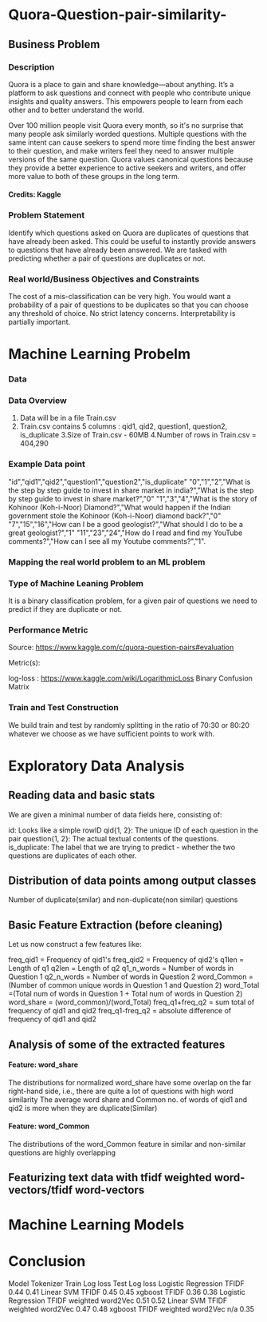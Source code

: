 # Quora-Question-pair-similarity-

## Business Problem

###  Description

Quora is a place to gain and share knowledge—about anything.
It’s a platform to ask questions and connect with people who contribute unique insights and quality answers.
This empowers people to learn from each other and to better understand the world.

Over 100 million people visit Quora every month, so it's no surprise that many people ask similarly worded questions. 
Multiple questions with the same intent can cause seekers to spend more time finding the best answer to their question, 
and make writers feel they need to answer multiple versions of the same question. 
Quora values canonical questions because they provide a better experience to active seekers and writers, and offer more value to both of these groups in the long term.

#### Credits: Kaggle

### Problem Statement

Identify which questions asked on Quora are duplicates of questions that have already been asked.
This could be useful to instantly provide answers to questions that have already been answered.
We are tasked with predicting whether a pair of questions are duplicates or not.


### Real world/Business Objectives and Constraints

The cost of a mis-classification can be very high.
You would want a probability of a pair of questions to be duplicates so that you can choose any threshold of choice.
No strict latency concerns.
Interpretability is partially important.

#  Machine Learning Probelm

### Data 

### Data Overview


1. Data will be in a file Train.csv
2. Train.csv contains 5 columns : qid1, qid2, question1, question2, is_duplicate
3.Size of Train.csv - 60MB
4.Number of rows in Train.csv = 404,290
 
### Example Data point

"id","qid1","qid2","question1","question2","is_duplicate" "0","1","2","What is the step by step guide to invest in share market in india?","What is the step by step guide to invest in share market?","0" "1","3","4","What is the story of Kohinoor (Koh-i-Noor) Diamond?","What would happen if the Indian government stole the Kohinoor (Koh-i-Noor) diamond back?","0" "7","15","16","How can I be a good geologist?","What should I do to be a great geologist?","1" "11","23","24","How do I read and find my YouTube comments?","How can I see all my Youtube comments?","1".

### Mapping the real world problem to an ML problem

### Type of Machine Leaning Problem
It is a binary classification problem, for a given pair of questions we need to predict if they are duplicate or not.

### Performance Metric
Source: https://www.kaggle.com/c/quora-question-pairs#evaluation

Metric(s):

log-loss : https://www.kaggle.com/wiki/LogarithmicLoss
Binary Confusion Matrix
### Train and Test Construction
We build train and test by randomly splitting in the ratio of 70:30 or 80:20 whatever we choose as we have sufficient points to work with.

# Exploratory Data Analysis
## Reading data and basic stats
We are given a minimal number of data fields here, consisting of:

id: Looks like a simple rowID
qid{1, 2}: The unique ID of each question in the pair
question{1, 2}: The actual textual contents of the questions.
is_duplicate: The label that we are trying to predict - whether the two questions are duplicates of each other.
## Distribution of data points among output classes
Number of duplicate(smilar) and non-duplicate(non similar) questions
## Basic Feature Extraction (before cleaning)
Let us now construct a few features like:

freq_qid1 = Frequency of qid1's
freq_qid2 = Frequency of qid2's
q1len = Length of q1
q2len = Length of q2
q1_n_words = Number of words in Question 1
q2_n_words = Number of words in Question 2
word_Common = (Number of common unique words in Question 1 and Question 2)
word_Total =(Total num of words in Question 1 + Total num of words in Question 2)
word_share = (word_common)/(word_Total)
freq_q1+freq_q2 = sum total of frequency of qid1 and qid2
freq_q1-freq_q2 = absolute difference of frequency of qid1 and qid2

## Analysis of some of the extracted features
#### Feature: word_share
The distributions for normalized word_share have some overlap on the far right-hand side, i.e., there are quite a lot of questions with high word similarity
The average word share and Common no. of words of qid1 and qid2 is more when they are duplicate(Similar)
#### Feature: word_Common
The distributions of the word_Common feature in similar and non-similar questions are highly overlapping

## Featurizing text data with tfidf weighted word-vectors/tfidf word-vectors
# Machine Learning Models
# Conclusion
Model	                              Tokenizer	                  Train Log loss	         Test Log loss
Logistic Regression	              TFIDF	                                0.44	             0.41
Linear SVM                      	TFIDF	                                0.45	             0.45
xgboost	                          TFIDF	                                0.36	             0.36
Logistic Regression	              TFIDF weighted word2Vec	              0.51	             0.52
Linear SVM	                      TFIDF weighted word2Vec             	0.47	             0.48
xgboost	                          TFIDF weighted word2Vec	              n/a              	0.35
 
 
 
 
 
 
 
 
 
 
 
 
 
